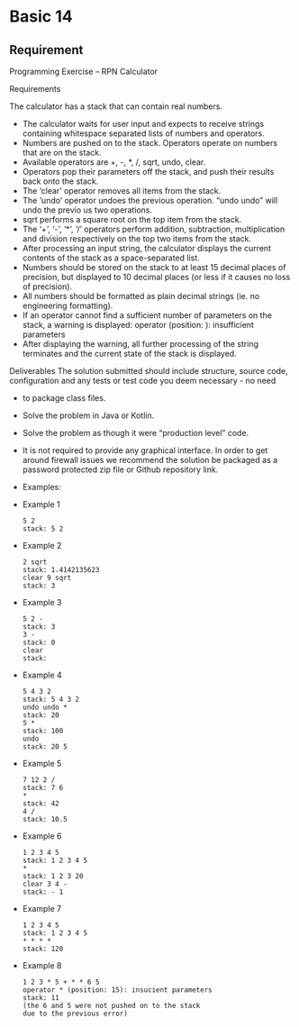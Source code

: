 # Basic 14


##  Requirement

Programming Exercise – RPN Calculator

Requirements

The calculator has a stack that can contain real numbers.
* The calculator waits for user input and expects to receive strings containing whitespace separated lists of numbers and
operators.
* Numbers are pushed on to the stack. Operators operate on numbers that are on the stack.
* Available operators are +, -, *, /, sqrt, undo, clear.
* Operators pop their parameters off the stack, and push their results back onto the stack.
* The ‘clear’ operator removes all items from the stack.
* The ‘undo’ operator undoes the previous operation. “undo undo” will undo the previo us two operations.
* sqrt performs a square root on the top item from the stack.
* The ‘+’, ‘-’, ‘*’, ‘/’ operators perform addition, subtraction, multiplication and division respectively on the top two items from
the stack.
* After processing an input string, the calculator displays the current contents of the stack as a space-separated list.
* Numbers should be stored on the stack to at least 15 decimal places of precision, but displayed to 10 decimal places (or less if
it causes no loss of precision).
* All numbers should be formatted as plain decimal strings (ie. no engineering formatting).
* If an operator cannot find a sufficient number of parameters on the stack, a warning is displayed:
operator <operator> (position: <pos>): insufficient parameters
* After displaying the warning, all further processing of the string terminates and the current state of the stack is displayed.


Deliverables
The solution submitted should include structure, source code, configuration and any tests or test code you deem necessary - no
need
* to package class files.
* Solve the problem in Java or Kotlin.
* Solve the problem as though it were “production level” code.
* It is not required to provide any graphical interface.
In order to get around firewall issues we recommend the solution be packaged as a
password protected zip file or Github repository link.


* Examples:

* Example 1

    ```
    5 2
    stack: 5 2
    ```

* Example 2

    ```
    2 sqrt
    stack: 1.4142135623
    clear 9 sqrt
    stack: 3
    ```

* Example 3

    ```
    5 2 -
    stack: 3
    3 -
    stack: 0
    clear
    stack:
    ```

* Example 4

    ```
    5 4 3 2
    stack: 5 4 3 2
    undo undo *
    stack: 20
    5 *
    stack: 100
    undo
    stack: 20 5
    ```

* Example 5

    ```
    7 12 2 /
    stack: 7 6
    *
    stack: 42
    4 /
    stack: 10.5
    ```

* Example 6

    ```
    1 2 3 4 5
    stack: 1 2 3 4 5
    *
    stack: 1 2 3 20
    clear 3 4 -
    stack: - 1
    ```

* Example 7

    ```
    1 2 3 4 5
    stack: 1 2 3 4 5
    * * * *
    stack: 120
    ```

* Example 8

    ```
    1 2 3 * 5 + * * 6 5
    operator * (position: 15): insucient parameters
    stack: 11
    (the 6 and 5 were not pushed on to the stack
    due to the previous error)
    ```
